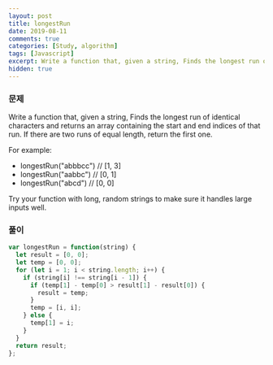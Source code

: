 ```yaml
---
layout: post
title: longestRun
date: 2019-08-11
comments: true
categories: [Study, algorithm]
tags: [Javascript]
excerpt: Write a function that, given a string, Finds the longest run of identical characters and returns an array containing the start and end indices of that run. If there are two runs of equal length, return the first one.
hidden: true
---
```


### 문제

Write a function that, given a string, Finds the longest run of identical characters and returns an array containing the start and end indices of that run. If there are two runs of equal length, return the first one.

For example:

- longestRun("abbbcc") // [1, 3]
- longestRun("aabbc") // [0, 1]
- longestRun("abcd") // [0, 0]

Try your function with long, random strings to make sure it handles large inputs well.

### 풀이

```javascript
var longestRun = function(string) {
  let result = [0, 0];
  let temp = [0, 0];
  for (let i = 1; i < string.length; i++) {
    if (string[i] !== string[i - 1]) {
      if (temp[1] - temp[0] > result[1] - result[0]) {
        result = temp;
      }
      temp = [i, i];
    } else {
      temp[1] = i;
    }
  }
  return result;
};
```
